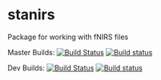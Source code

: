 # stanirs
Package for working with fNIRS files

Master Builds: [![Build Status](https://travis-ci.org/cibsr/stanirs.svg?branch=master)](https://travis-ci.org/cibsr/stanirs) [![Build status](https://ci.appveyor.com/api/projects/status/27c43hiyr58wuenc/branch/master?svg=true)](https://ci.appveyor.com/project/andkov/stanirs/branch/master)

Dev Builds:  [![Build Status](https://travis-ci.org/cibsr/stanirs.svg?branch=dev)](https://travis-ci.org/cibsr/stanirs) [![Build status](https://ci.appveyor.com/api/projects/status/27c43hiyr58wuenc/branch/dev?svg=true)](https://ci.appveyor.com/project/andkov/stanirs/branch/dev)
